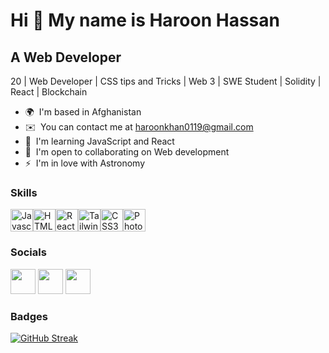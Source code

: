 Hi 👋 My name is Haroon Hassan
==============================
A Web Developer
-------------

20 | Web Developer | CSS tips and Tricks | Web 3 | SWE Student | Solidity | React | Blockchain

* 🌍  I'm based in Afghanistan
* ✉️  You can contact me at [haroonkhan0119@gmail.com](mailto:haroonkhan0119@gmail.com)
* 🧠  I'm learning JavaScript and React
* 🤝  I'm open to collaborating on Web development 
* ⚡  I'm in love with Astronomy  

### Skills

<p align="left"><a href="https://developer.mozilla.org/en-US/docs/Web/JavaScript" target="_blank" rel="noreferrer"><img src="https://cdn.jsdelivr.net/gh/devicons/devicon/icons/javascript/javascript-original.svg" width="36" height="36" alt="Javascript" /></a><a href="https://developer.mozilla.org/en-US/docs/Glossary/HTML5" target="_blank" rel="noreferrer"><img src="https://cdn.jsdelivr.net/gh/devicons/devicon/icons/html5/html5-plain.svg" width="36" height="36" alt="HTML5" /></a><a href="https://reactjs.org/" target="_blank" rel="noreferrer"><img src="https://cdn.jsdelivr.net/gh/devicons/devicon/icons/react/react-original.svg" width="36" height="36" alt="React" /></a><a href="https://tailwindcss.com/" target="_blank" rel="noreferrer"><img src="https://cdn.jsdelivr.net/gh/devicons/devicon/icons/tailwindcss/tailwindcss-plain.svg" width="36" height="36" alt="TailwindCSS" /></a><a href="https://www.w3.org/TR/CSS/#css" target="_blank" rel="noreferrer"><img src="https://cdn.jsdelivr.net/gh/devicons/devicon/icons/css3/css3-plain.svg" width="36" height="36" alt="CSS3" /></a><a href="https://www.adobe.com/uk/products/photoshop.html" target="_blank" rel="noreferrer"><img src="https://cdn.jsdelivr.net/gh/devicons/devicon/icons/photoshop/photoshop-plain.svg" width="36" height="36" alt="Photoshop" /></a></p>


### Socials

<p align="left">
<a href="https://discord.com/users/Haroon#2251" target="_blank" rel="noreferrer"><img src="https://raw.githubusercontent.com/danielcranney/readme-generator/main/public/icons/socials/discord.svg" width="40" height="40" /></a>
<a href="https://www.github.com/haroonrules" target="_blank" rel="noreferrer"><img src="https://raw.githubusercontent.com/danielcranney/readme-generator/main/public/icons/socials/github.svg" width="40" height="40" /></a>
<a href="https://www.twitter.com/codingHaroon" target="_blank" rel="noreferrer"><img src="https://raw.githubusercontent.com/danielcranney/readme-generator/main/public/icons/socials/twitter.svg" width="40" height="40" /></a>
</p>

### Badges

[![GitHub Streak](https://github-readme-streak-stats.herokuapp.com?user=Haroonrules&theme=merko&date_format=M%20j%5B%2C%20Y%5D&background=1F274AE8&border=DDAE8B&stroke=EEEDED&ring=D6D6D6&fire=FF6161&currStreakNum=FFFFFF&sideNums=E8E8E8&currStreakLabel=E8E8E8&sideLabels=E8E8E8&dates=9672FF)](https://git.io/streak-stats)
